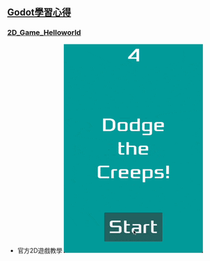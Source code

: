 ## [Godot學習心得](https://godotengine.org/)

### [2D_Game_Helloworld](https://docs.godotengine.org/en/stable/getting_started/first_2d_game/)
- 官方2D遊戲教學
![](./_GIF_/2D_Game_Helloworld.gif)